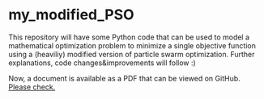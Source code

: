 # my_modified_PSO
This repository will have some Python code that can be used to model a mathematical optimization problem to minimize a single objective function using a (heaviliy) modified version of particle swarm optimization.
Further explanations, code changes&improvements will follow :)

Now, a document is available as a PDF that can be viewed on GitHub. [Please check.](/Nonlinear%20Constrained%20Continuous%20Optimization%20with%20OptimizationModel.pdf)
